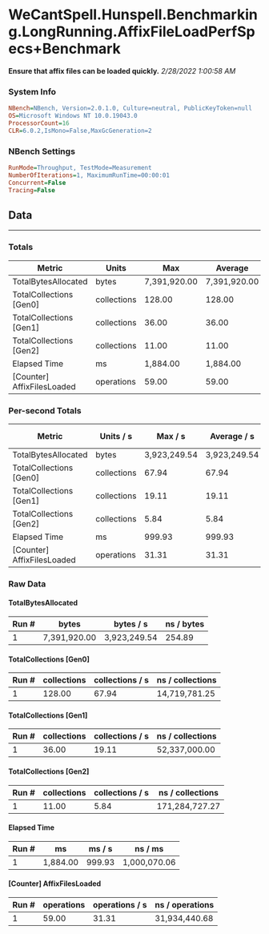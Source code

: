 ﻿# WeCantSpell.Hunspell.Benchmarking.LongRunning.AffixFileLoadPerfSpecs+Benchmark
__Ensure that affix files can be loaded quickly.__
_2/28/2022 1:00:58 AM_
### System Info
```ini
NBench=NBench, Version=2.0.1.0, Culture=neutral, PublicKeyToken=null
OS=Microsoft Windows NT 10.0.19043.0
ProcessorCount=16
CLR=6.0.2,IsMono=False,MaxGcGeneration=2
```

### NBench Settings
```ini
RunMode=Throughput, TestMode=Measurement
NumberOfIterations=1, MaximumRunTime=00:00:01
Concurrent=False
Tracing=False
```

## Data
-------------------

### Totals
|          Metric |           Units |             Max |         Average |             Min |          StdDev |
|---------------- |---------------- |---------------- |---------------- |---------------- |---------------- |
|TotalBytesAllocated |           bytes |    7,391,920.00 |    7,391,920.00 |    7,391,920.00 |            0.00 |
|TotalCollections [Gen0] |     collections |          128.00 |          128.00 |          128.00 |            0.00 |
|TotalCollections [Gen1] |     collections |           36.00 |           36.00 |           36.00 |            0.00 |
|TotalCollections [Gen2] |     collections |           11.00 |           11.00 |           11.00 |            0.00 |
|    Elapsed Time |              ms |        1,884.00 |        1,884.00 |        1,884.00 |            0.00 |
|[Counter] AffixFilesLoaded |      operations |           59.00 |           59.00 |           59.00 |            0.00 |

### Per-second Totals
|          Metric |       Units / s |         Max / s |     Average / s |         Min / s |      StdDev / s |
|---------------- |---------------- |---------------- |---------------- |---------------- |---------------- |
|TotalBytesAllocated |           bytes |    3,923,249.54 |    3,923,249.54 |    3,923,249.54 |            0.00 |
|TotalCollections [Gen0] |     collections |           67.94 |           67.94 |           67.94 |            0.00 |
|TotalCollections [Gen1] |     collections |           19.11 |           19.11 |           19.11 |            0.00 |
|TotalCollections [Gen2] |     collections |            5.84 |            5.84 |            5.84 |            0.00 |
|    Elapsed Time |              ms |          999.93 |          999.93 |          999.93 |            0.00 |
|[Counter] AffixFilesLoaded |      operations |           31.31 |           31.31 |           31.31 |            0.00 |

### Raw Data
#### TotalBytesAllocated
|           Run # |           bytes |       bytes / s |      ns / bytes |
|---------------- |---------------- |---------------- |---------------- |
|               1 |    7,391,920.00 |    3,923,249.54 |          254.89 |

#### TotalCollections [Gen0]
|           Run # |     collections | collections / s |ns / collections |
|---------------- |---------------- |---------------- |---------------- |
|               1 |          128.00 |           67.94 |   14,719,781.25 |

#### TotalCollections [Gen1]
|           Run # |     collections | collections / s |ns / collections |
|---------------- |---------------- |---------------- |---------------- |
|               1 |           36.00 |           19.11 |   52,337,000.00 |

#### TotalCollections [Gen2]
|           Run # |     collections | collections / s |ns / collections |
|---------------- |---------------- |---------------- |---------------- |
|               1 |           11.00 |            5.84 |  171,284,727.27 |

#### Elapsed Time
|           Run # |              ms |          ms / s |         ns / ms |
|---------------- |---------------- |---------------- |---------------- |
|               1 |        1,884.00 |          999.93 |    1,000,070.06 |

#### [Counter] AffixFilesLoaded
|           Run # |      operations |  operations / s | ns / operations |
|---------------- |---------------- |---------------- |---------------- |
|               1 |           59.00 |           31.31 |   31,934,440.68 |


